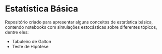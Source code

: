 # Estatística Básica

Repositório criado para apresentar alguns conceitos de estatística básica, contendo notebooks com simulações estocásticas sobre diferentes tópicos, dentre eles:

- Tabuleiro de Galton
- Teste de Hipótese
